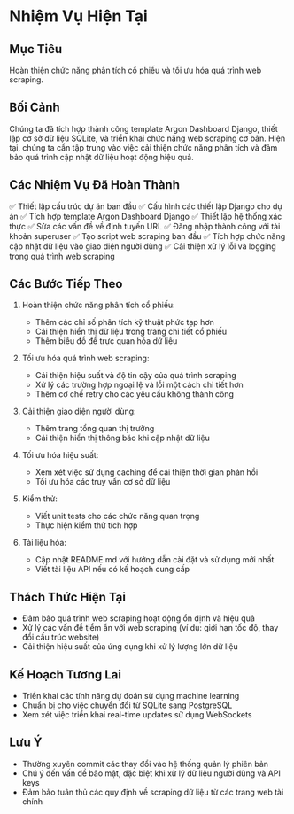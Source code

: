 # Nhiệm Vụ Hiện Tại

## Mục Tiêu
Hoàn thiện chức năng phân tích cổ phiếu và tối ưu hóa quá trình web scraping.

## Bối Cảnh
Chúng ta đã tích hợp thành công template Argon Dashboard Django, thiết lập cơ sở dữ liệu SQLite, và triển khai chức năng web scraping cơ bản. Hiện tại, chúng ta cần tập trung vào việc cải thiện chức năng phân tích và đảm bảo quá trình cập nhật dữ liệu hoạt động hiệu quả.

## Các Nhiệm Vụ Đã Hoàn Thành
✅ Thiết lập cấu trúc dự án ban đầu
✅ Cấu hình các thiết lập Django cho dự án
✅ Tích hợp template Argon Dashboard Django
✅ Thiết lập hệ thống xác thực
✅ Sửa các vấn đề về định tuyến URL
✅ Đăng nhập thành công với tài khoản superuser
✅ Tạo script web scraping ban đầu
✅ Tích hợp chức năng cập nhật dữ liệu vào giao diện người dùng
✅ Cải thiện xử lý lỗi và logging trong quá trình web scraping

## Các Bước Tiếp Theo
1. Hoàn thiện chức năng phân tích cổ phiếu:
   - Thêm các chỉ số phân tích kỹ thuật phức tạp hơn
   - Cải thiện hiển thị dữ liệu trong trang chi tiết cổ phiếu
   - Thêm biểu đồ để trực quan hóa dữ liệu

2. Tối ưu hóa quá trình web scraping:
   - Cải thiện hiệu suất và độ tin cậy của quá trình scraping
   - Xử lý các trường hợp ngoại lệ và lỗi một cách chi tiết hơn
   - Thêm cơ chế retry cho các yêu cầu không thành công

3. Cải thiện giao diện người dùng:
   - Thêm trang tổng quan thị trường
   - Cải thiện hiển thị thông báo khi cập nhật dữ liệu

4. Tối ưu hóa hiệu suất:
   - Xem xét việc sử dụng caching để cải thiện thời gian phản hồi
   - Tối ưu hóa các truy vấn cơ sở dữ liệu

5. Kiểm thử:
   - Viết unit tests cho các chức năng quan trọng
   - Thực hiện kiểm thử tích hợp

6. Tài liệu hóa:
   - Cập nhật README.md với hướng dẫn cài đặt và sử dụng mới nhất
   - Viết tài liệu API nếu có kế hoạch cung cấp

## Thách Thức Hiện Tại
- Đảm bảo quá trình web scraping hoạt động ổn định và hiệu quả
- Xử lý các vấn đề tiềm ẩn với web scraping (ví dụ: giới hạn tốc độ, thay đổi cấu trúc website)
- Cải thiện hiệu suất của ứng dụng khi xử lý lượng lớn dữ liệu

## Kế Hoạch Tương Lai
- Triển khai các tính năng dự đoán sử dụng machine learning
- Chuẩn bị cho việc chuyển đổi từ SQLite sang PostgreSQL
- Xem xét việc triển khai real-time updates sử dụng WebSockets

## Lưu Ý
- Thường xuyên commit các thay đổi vào hệ thống quản lý phiên bản
- Chú ý đến vấn đề bảo mật, đặc biệt khi xử lý dữ liệu người dùng và API keys
- Đảm bảo tuân thủ các quy định về scraping dữ liệu từ các trang web tài chính
